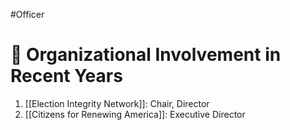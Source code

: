 #Officer 
# 💼 Organizational Involvement in Recent Years

1. [[Election Integrity Network]]: Chair, Director
2. [[Citizens for Renewing America]]: Executive Director

